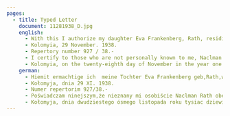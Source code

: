 ```yaml
---
pages:
  - title: Typed Letter
    document: 11281938_D.jpg
    english:
      - With this I authorize my daughter Eva Frankenberg, Rath, residing in Leipzig, Grusiusstr 1/11 sur disposal about my stuff in my apartment in Leipzig, Vrusiurstr.1 / 11, laundry, clothes and furniture. That person is also authorized to give my name to third persons and to represent me in all authorities.
      - Kolomyia, 29 November. 1938.
      - Repertory number 927 / 38.-
      - I certify to those who are not personally known to me, Naclman Rath, currently in Zabłoty, whose identity I have established on the basis of my passport issued by the Polish Consulate in Leipzig on March 4, 1938, Number 5298 / - I signed this document myself. The stamp duty was not taken after 112 and 142 u.o.s. As a notary deed, 21 notary fees were deducted for the amount of gold.
      - Kolomyia, on the twenty-eighth day of November in the year one thousand nine hundred and thirty-eight.
    german:
      - Hiemit ermachtige ich  meine Tochter Eva Frankenberg geb,Rath,wohnhaft in Leipzig,Grusiusstr 1/11 sur Verfugung Uber meine in meiner Wohnung in Leipzig,Vrusiurstr.1/11 sich befindenden bewglichen Sachen,eiw Wasche,Kleidungstuke and Möbel. Genannte ist auch ermachtigt Vollmacht in meinem Name an dritte Personen su erteilen und mich bei allen Behörden zu vertreten.
      - Kołomyja, dnia 29 XI. 1938.
      - Numer repertorim 927/38.-
      - Poświadczam ninejszym,że nieznany mi osobiście Naclman Rath obecnie w Zabłotowie zamieszkały, którego tożsamość osoby stwierdziłem na podstawie okazanego mi paszportu wydanego przez Konsulat polski w Lipsku z dnia 4 marca 1938 ,Numer 5298/ - dokument ten wobec mnie własnoręcznie podpisał. Opłaty stemplowej nie pobrano po myśli 112 i 142 u.o.s. Tytułem należytolšci notarialnej pobrano po myšli 21 taksy notarialnej kwotgtrzy złote.
      - Kołomyja, dnia dwudziestego ósmego listopada roku tysiac dziewięćset trzydziestego ósmego.
---
```

  